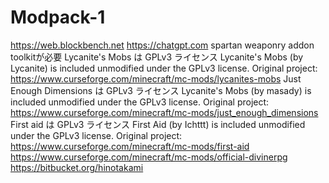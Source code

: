 # Modpack-1
https://web.blockbench.net
https://chatgpt.com
spartan weaponry addon toolkitが必要
Lycanite's Mobs は GPLv3 ライセンス Lycanite's Mobs (by Lycanite) is included unmodified under the GPLv3 license. Original project: https://www.curseforge.com/minecraft/mc-mods/lycanites-mobs
Just Enough Dimensions は GPLv3 ライセンス Lycanite's Mobs (by masady) is included unmodified under the GPLv3 license. Original project: https://www.curseforge.com/minecraft/mc-mods/just_enough_dimensions
First aid は GPLv3 ライセンス First Aid (by Ichttt) is included unmodified under the GPLv3 license. Original project: https://www.curseforge.com/minecraft/mc-mods/first-aid
https://www.curseforge.com/minecraft/mc-mods/official-divinerpg
https://bitbucket.org/hinotakami
